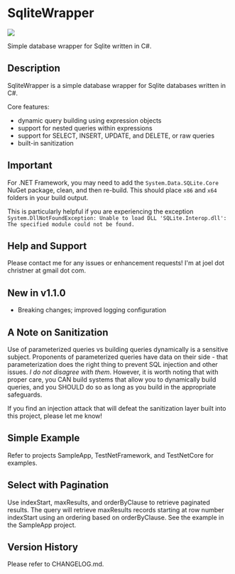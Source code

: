 # SqliteWrapper

[![][nuget-img]][nuget]

[nuget]:     https://www.nuget.org/packages/SqliteHelper/
[nuget-img]: https://badge.fury.io/nu/Object.svg

Simple database wrapper for Sqlite written in C#.  

## Description

SqliteWrapper is a simple database wrapper for Sqlite databases written in C#.   

Core features:
- dynamic query building using expression objects
- support for nested queries within expressions
- support for SELECT, INSERT, UPDATE, and DELETE, or raw queries
- built-in sanitization

## Important

For .NET Framework, you may need to add the ```System.Data.SQLite.Core``` NuGet package, clean, and then re-build.  This should place ```x86``` and ```x64``` folders in your build output.

This is particularly helpful if you are experiencing the exception ```System.DllNotFoundException: Unable to load DLL 'SQLite.Interop.dll': The specified module could not be found.```

## Help and Support

Please contact me for any issues or enhancement requests!  I'm at joel dot christner at gmail dot com.  

## New in v1.1.0

- Breaking changes; improved logging configuration

## A Note on Sanitization

Use of parameterized queries vs building queries dynamically is a sensitive subject.  Proponents of parameterized queries have data on their side - that parameterization does the right thing to prevent SQL injection and other issues.  *I do not disagree with them*.  However, it is worth noting that with proper care, you CAN build systems that allow you to dynamically build queries, and you SHOULD do so as long as you build in the appropriate safeguards.

If you find an injection attack that will defeat the sanitization layer built into this project, please let me know!

## Simple Example

Refer to projects SampleApp, TestNetFramework, and TestNetCore for examples.

## Select with Pagination

Use indexStart, maxResults, and orderByClause to retrieve paginated results.  The query will retrieve maxResults records starting at row number indexStart using an ordering based on orderByClause.  See the example in the SampleApp project.

## Version History

Please refer to CHANGELOG.md.
